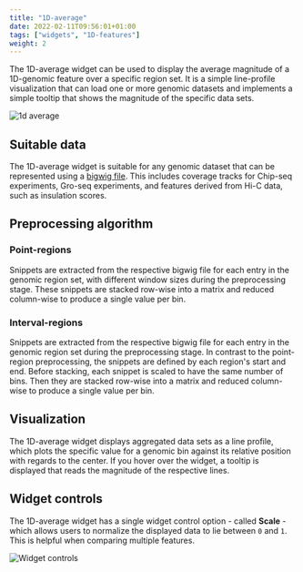 ```yaml
---
title: "1D-average"
date: 2022-02-11T09:56:01+01:00
tags: ["widgets", "1D-features"]
weight: 2
---
```


The 1D-average widget can be used to display the average magnitude of a 1D-genomic feature over a specific region set. It is a simple line-profile visualization that can load one or more genomic datasets and implements a simple tooltip that shows the magnitude of the specific data sets.

![1d average](/lineprofile_widget.png)

## Suitable data

The 1D-average widget is suitable for any genomic dataset that can be represented using a [bigwig file](https://genome.ucsc.edu/goldenpath/help/bigWig.html). This includes coverage tracks for Chip-seq experiments, Gro-seq experiments, and features derived from Hi-C data, such as insulation scores.

## Preprocessing algorithm

### Point-regions

Snippets are extracted from the respective bigwig file for each entry in the genomic region set, with different window sizes during the preprocessing stage. These snippets are stacked row-wise into a matrix and reduced column-wise to produce a single value per bin.

### Interval-regions

Snippets are extracted from the respective bigwig file for each entry in the genomic region set during the preprocessing stage. In contrast to the point-region preprocessing, the snippets are defined by each region's start and end. Before stacking, each snippet is scaled to have the same number of bins. Then they are stacked row-wise into a matrix and reduced column-wise to produce a single value per bin.

## Visualization

The 1D-average widget displays aggregated data sets as a line profile, which plots the specific value for a genomic bin against its relative position with regards to the center. If you hover over the widget, a tooltip is displayed that reads the magnitude of the respective lines. 

## Widget controls

The 1D-average widget has a single widget control option - called __Scale__ - which allows users to normalize the displayed data to lie between `0` and `1`. This is helpful when comparing multiple features.

![Widget controls](/lineprofile_widget_widget_controls.png)